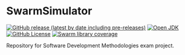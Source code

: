 # SwarmSimulator
[![GitHub release (latest by date including pre-releases)](https://img.shields.io/github/v/release/massimopavoni/SwarmSimulator?include_prereleases)](https://github.com/massimopavoni/SwarmSimulator/releases)
[![Open JDK](https://img.shields.io/badge/openjdk-17-brightgreen)](https://docs.oracle.com/en/java/javase/17/)
[![GitHub License](https://img.shields.io/github/license/massimopavoni/SwarmSimulator)](https://github.com/massimopavoni/SwarmSimulator/blob/main/LICENSE)
[![Swarm library coverage](https://img.shields.io/badge/library%20coverage-99%25-brightgreen)](https://github.com/massimopavoni/SwarmSimulator/tree/main/swarm)

Repository for Software Development Methodologies exam project.
